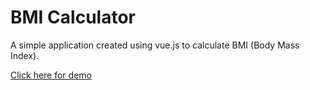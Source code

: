 # BMI Calculator

A simple application created using vue.js to calculate BMI (Body Mass Index).

[Click here for demo](https://sazanrjb.com.np/bmi-calculator/)